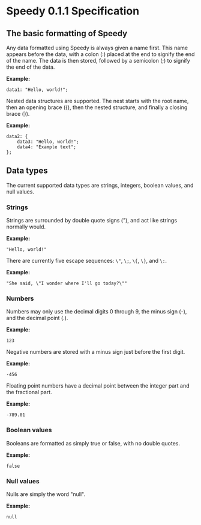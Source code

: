 # Speedy 0.1.1 Specification

## The basic formatting of Speedy

Any data formatted using Speedy is always given a name first. This name appears before the data, with a colon (:) placed at the end to signify the end of the name. The data is then stored, followed by a semicolon (;) to signify the end of the data.

**Example:**

    data1: "Hello, world!";

Nested data structures are supported. The nest starts with the root name, then an opening brace ({), then the nested structure, and finally a closing brace (}).

**Example:**

    data2: {
        data3: "Hello, world!";
        data4: "Example text";
    };

## Data types

The current supported data types are strings, integers, boolean values, and null values.

### Strings

Strings are surrounded by double quote signs ("), and act like strings normally would.

**Example:**

    "Hello, world!"

There are currently five escape sequences: `\"`, `\;`, `\{`, `\}`, and `\:`.

**Example:**

    "She said, \"I wonder where I'll go today?\""

### Numbers

Numbers may only use the decimal digits 0 through 9, the minus sign (-), and the decimal point (.).

**Example:**

    123

Negative numbers are stored with a minus sign just before the first digit.

**Example:**

    -456

Floating point numbers have a decimal point between the integer part and the fractional part.

**Example:**

    -789.01

### Boolean values

Booleans are formatted as simply true or false, with no double quotes.

**Example:**

    false

### Null values

Nulls are simply the word "null".

**Example:**

    null

